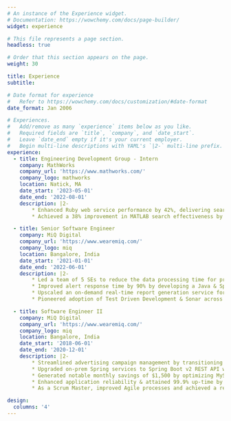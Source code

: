 ```yaml
---
# An instance of the Experience widget.
# Documentation: https://wowchemy.com/docs/page-builder/
widget: experience

# This file represents a page section.
headless: true

# Order that this section appears on the page.
weight: 30

title: Experience
subtitle:

# Date format for experience
#   Refer to https://wowchemy.com/docs/customization/#date-format
date_format: Jan 2006

# Experiences.
#   Add/remove as many `experience` items below as you like.
#   Required fields are `title`, `company`, and `date_start`.
#   Leave `date_end` empty if it's your current employer.
#   Begin multi-line descriptions with YAML's `|2-` multi-line prefix.
experience:
  - title: Engineering Development Group - Intern
    company: MathWorks
    company_url: 'https://www.mathworks.com/'
    company_logo: mathworks
    location: Natick, MA
    date_start: '2023-05-01'
    date_end: '2022-08-01'
    description: |2-
        * Enhanced Ruby web service performance by 42%, delivering search results & suggestions more efficiently by refactoring into a containerized, serverless, RESTful Ruby on Rails architecture, & facilitating cloud migration using Docker & Kubernetes.
        * Achieved a 38% improvement in MATLAB search effectiveness by collaborating with the product team to implement OpenAI API-driven prompt engineering, enhancing Apache Solr search query accuracy and user search term relevancy.

  - title: Senior Software Engineer
    company: MiQ Digital
    company_url: 'https://www.wearemiq.com/'
    company_logo: miq
    location: Bangalore, India
    date_start: '2021-01-01'
    date_end: '2022-06-01'
    description: |2-
        * Led a team of 5 SEs to reduce the data processing time for programmatic ad campaigns from 60 to 1 min & eliminate revenue leakage by designing & developing a distributed system using Kafka, MongoDB, Redis, AWS, Spring Boot & Kubernetes.
        * Improved alert response time by 90% by developing a Java & Spring Boot based web service for pipeline monitoring.
        * Upscaled an on-demand real-time report generation service for advertisers by implementing a NoSQL (MongoDB) database storage solution with caching using Redis, reducing overall latency by 40% & easing the workload for client services teams.
        * Pioneered adoption of Test Driven Development & Sonar across technical teams, enabling a ”Release When Ready” approach.

  - title: Software Engineer II
    company: MiQ Digital
    company_url: 'https://www.wearemiq.com/'
    company_logo: miq
    location: Bangalore, India
    date_start: '2018-06-01'
    date_end: '2020-12-01'
    description: |2-
        * Streamlined advertising campaign management by transitioning the frontend from AngularJS to React, cutting support issues by 40%, and boosting stability and usability. Integrated Hooks, Axios, Jest, Bootstrap, and Lerna for enhanced efficiency.
        * Upgraded on-prem Spring services to Spring Boot v2 REST API web services, containerized with Docker & Helm for  Kubernetes, achieving a 92.5% improvement in API latency (from 200ms to 15ms) & reducing technical debt by 35%.
        * Generated notable monthly savings of $1,500 by optimizing MySQL relational database queries and CPU utilization.
        * Enhanced application reliability & attained 99.9% up-time by implementing Prometheus metrics & Grafana dashboards.
        * As a Scrum Master, improved Agile processes and achieved a remarkable 95% predictability rate and 90% on-time code reviews.

design:
  columns: '4'
---
```

